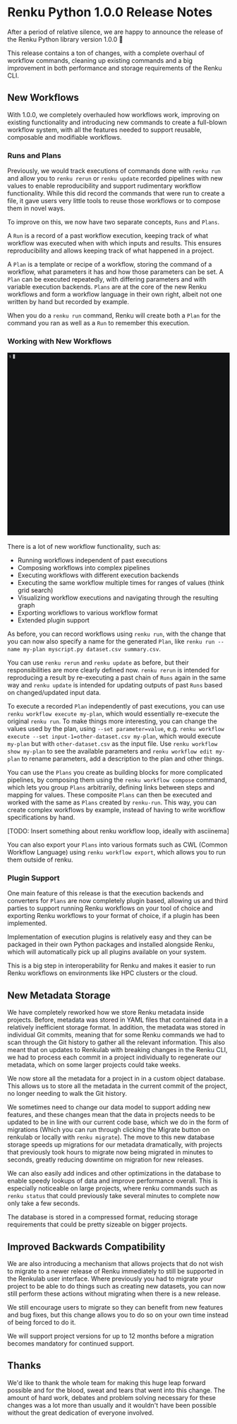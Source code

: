 # Renku Python 1.0.0 Release Notes

After a period of relative silence, we are happy to announce the release of the Renku Python library version 1.0.0 :tada:

This release contains a ton of changes, with a complete overhaul of workflow commands, cleaning up existing commands and a big improvement in both performance and storage requirements of the Renku CLI.

## New Workflows

With 1.0.0, we completely overhauled how workflows work, improving on existing functionality and introducing new commands to create a full-blown workflow system, with all the features needed to support reusable, composable and modifiable workflows.

### Runs and Plans

Previously, we would track executions of commands done with `renku run` and allow you to `renku rerun` or `renku update` recorded pipelines with new values to enable reproducibility and support rudimentary workflow functionality. While this did record the commands that were run to create a file, it gave users very little tools to reuse those workflows or to compose them in novel ways.

To improve on this, we now have two separate concepts, `Runs` and `Plans`.

A `Run` is a record of a past workflow execution, keeping track of what workflow was executed when with which inputs and results. This ensures reproducibility and allows keeping track of what happened in a project.

A `Plan` is a template or recipe of a workflow, storing the command of a workflow, what parameters it has and how those parameters can be set. A `Plan` can be executed repeatedly, with differing parameters and with variable execution backends. `Plans` are at the core of the new Renku workflows and form a workflow language in their own right, albeit not one written by hand but recorded by example.

When you do a `renku run` command, Renku will create both a `Plan` for the command you ran as well as a `Run` to remember this execution.

### Working with New Workflows

![renku_wf_demonstration|690x453](renku_wf_demonstration.gif)

There is a lot of new workflow functionality, such as:

- Running workflows independent of past executions
- Composing workflows into complex pipelines
- Executing workflows with different execution backends
- Executing the same workflow multiple times for ranges of values (think grid search)
- Visualizing workflow executions and navigating through the resulting graph
- Exporting workflows to various workflow format
- Extended plugin support

As before, you can record workflows using `renku run`, with the change that you can now also specify a name for the generated `Plan`, like `renku run --name my-plan myscript.py dataset.csv summary.csv`.

You can use `renku rerun` and `renku update` as before, but their responsibilities are more clearly defined now.  `renku rerun` is intended for reproducing a result by re-executing a past chain of `Runs` again in the same way and `renku update` is intended for updating outputs of past `Runs` based on changed/updated input data.

To execute a recorded `Plan` independently of past executions, you can use `renku workflow execute my-plan`, which would essentially re-execute the original `renku run`. To make things more interesting, you can change the values used by the plan, using `--set parameter=value`, e.g. `renku workflow execute --set input-1=other-dataset.csv my-plan`, which would execute `my-plan` but with `other-dataset.csv` as the input file. Use `renku workflow show my-plan` to see the available parameters and `renku workflow edit my-plan` to rename parameters, add a description to the plan and other things.

You can use the `Plans` you create as building blocks for more complicated pipelines, by composing them using the `renku workflow compose` command, which lets you group  `Plans` arbitrarily, defining links between steps and mapping for values. These composite `Plans` can then be executed and worked with the same as `Plans` created by `renku-run`. This way, you can create complex workflows by example, instead of having to write workflow specifications by hand.

[TODO: Insert something about renku workflow loop, ideally with asciinema]

You can also export your `Plans` into various formats such as CWL (Common Workflow Language) using `renku workflow export`, which allows you to run them outside of renku.

### Plugin Support
One main feature of this release is that the execution backends and converters for `Plans` are now completely plugin based, allowing us and third parties to support running Renku workflows on your tool of choice and exporting Renku workflows to your format of choice, if a plugin has been implemented.

Implementation of execution plugins is relatively easy and they can be packaged in their own Python packages and installed alongside Renku, which will automatically pick up all plugins available on your system.

This is a big step in interoperability for Renku and makes it easier to run Renku workflows on environments like HPC clusters or the cloud.

## New Metadata Storage

We have completely reworked how we store Renku metadata inside projects. Before, metadata was stored in YAML files that contained data in a relatively inefficient storage format. In addition, the metadata was stored in individual Git commits, meaning that for some Renku commands we had to scan through the Git history to gather all the relevant information. This also meant that on updates to Renkulab with breaking changes in the Renku CLI, we had to process each commit in a project individually to regenerate our metadata, which on some larger projects could take weeks.

We now store all the metadata for a project in in a custom object database. This allows us to store all the metadata in the current commit of the project, no longer needing to walk the Git history.

We sometimes need to change our data model to support adding new features, and these changes mean that the data in projects needs to be updated to be in line with our current code base, which we do in the form of migrations (Which you can run through clicking the Migrate button on renkulab or locally with `renku migrate`). The move to this new database storage speeds up migrations for our metadata dramatically, with projects that previously took hours to migrate now being migrated in minutes to seconds, greatly reducing downtime on migration for new releases.

We can also easily add indices and other optimizations in the database to enable speedy lookups of data and improve performance overall. This is especially noticeable on large projects, where renku commands such as `renku status` that could previously take several minutes to complete now only take a few seconds.

The database is stored in a compressed format, reducing storage requirements that could be pretty sizeable on bigger projects.

## Improved Backwards Compatibility

We are also introducing a mechanism that allows projects that do not wish to migrate to a newer release of Renku immediately to still be supported in the Renkulab user interface. Where previously you had to migrate your project to be able to do things such as creating new datasets, you can now still perform these actions without migrating when there is a new release.

We still encourage users to migrate so they can benefit from new features and bug fixes, but this change allows you to do so on your own time instead of being forced to do it.

We will support project versions for up to 12 months before a migration becomes mandatory for continued support.


## Thanks
We'd like to thank the whole team for making this huge leap forward possible and for the blood, sweat and tears that went into this change. The amount of hard work, debates and problem solving necessary for these changes was a lot more than usually and it wouldn't have been possible without the great dedication of everyone involved.
